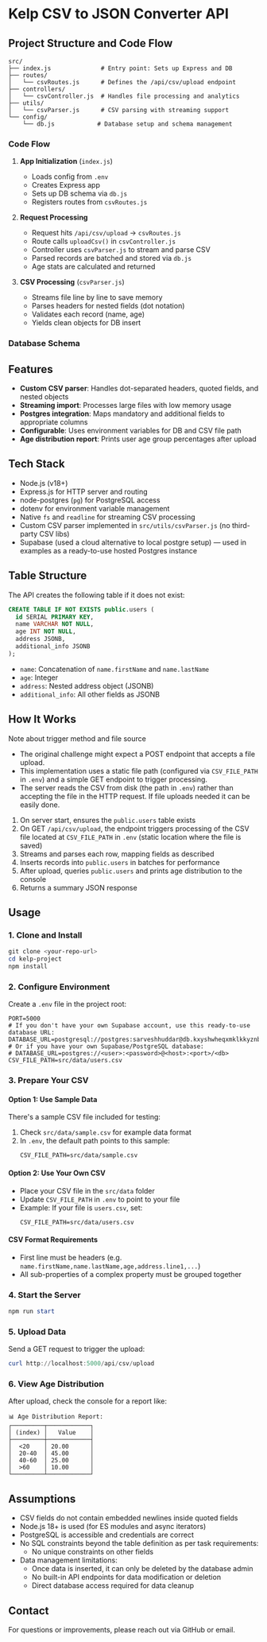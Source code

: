 # Kelp CSV to JSON Converter API

## Project Structure and Code Flow

```
src/
├── index.js              # Entry point: Sets up Express and DB
├── routes/
│   └── csvRoutes.js      # Defines the /api/csv/upload endpoint
├── controllers/
│   └── csvController.js  # Handles file processing and analytics
├── utils/
│   └── csvParser.js      # CSV parsing with streaming support
└── config/
    └── db.js            # Database setup and schema management
```

### Code Flow

1. **App Initialization** (`index.js`)
   - Loads config from `.env`
   - Creates Express app
   - Sets up DB schema via `db.js`
   - Registers routes from `csvRoutes.js`

2. **Request Processing**
   - Request hits `/api/csv/upload` → `csvRoutes.js`
   - Route calls `uploadCsv()` in `csvController.js`
   - Controller uses `csvParser.js` to stream and parse CSV
   - Parsed records are batched and stored via `db.js`
   - Age stats are calculated and returned

3. **CSV Processing** (`csvParser.js`)
   - Streams file line by line to save memory
   - Parses headers for nested fields (dot notation)
   - Validates each record (name, age)
   - Yields clean objects for DB insert

### Database Schema
## Features
- **Custom CSV parser**: Handles dot-separated headers, quoted fields, and nested objects
- **Streaming import**: Processes large files with low memory usage
- **Postgres integration**: Maps mandatory and additional fields to appropriate columns
- **Configurable**: Uses environment variables for DB and CSV file path
- **Age distribution report**: Prints user age group percentages after upload

## Tech Stack
- Node.js (v18+)
- Express.js for HTTP server and routing
- node-postgres (`pg`) for PostgreSQL access
- dotenv for environment variable management
- Native `fs` and `readline` for streaming CSV processing
- Custom CSV parser implemented in `src/utils/csvParser.js` (no third-party CSV libs)
- Supabase (used a cloud alternative to local postgre setup) — used in examples as a ready-to-use hosted Postgres instance

## Table Structure
The API creates the following table if it does not exist:
```sql
CREATE TABLE IF NOT EXISTS public.users (
  id SERIAL PRIMARY KEY,
  name VARCHAR NOT NULL,
  age INT NOT NULL,
  address JSONB,
  additional_info JSONB
);
```
- `name`: Concatenation of `name.firstName` and `name.lastName`
- `age`: Integer
- `address`: Nested address object (JSONB)
- `additional_info`: All other fields as JSONB

## How It Works

Note about trigger method and file source
- The original challenge might expect a POST endpoint that accepts a file upload.
- This implementation uses a static file path (configured via `CSV_FILE_PATH` in `.env`) and a simple GET endpoint to trigger processing.
- The server reads the CSV from disk (the path in `.env`) rather than accepting the file in the HTTP request. If file uploads needed it can be easily done.
1. On server start, ensures the `public.users` table exists
2. On GET `/api/csv/upload`, the endpoint triggers processing of the CSV file located at `CSV_FILE_PATH` in `.env` (static location where the file is saved)
3. Streams and parses each row, mapping fields as described
4. Inserts records into `public.users` in batches for performance
5. After upload, queries `public.users` and prints age distribution to the console
6. Returns a summary JSON response

## Usage
### 1. Clone and Install
```powershell
git clone <your-repo-url>
cd kelp-project
npm install
```

### 2. Configure Environment
Create a `.env` file in the project root:
```
PORT=5000
# If you don't have your own Supabase account, use this ready-to-use database URL:
DATABASE_URL=postgresql://postgres:sarveshhuddar@db.kxyshwheqxmklkkyznbt.supabase.co:5432/postgres
# Or if you have your own Supabase/PostgreSQL database:
# DATABASE_URL=postgres://<user>:<password>@<host>:<port>/<db>
CSV_FILE_PATH=src/data/users.csv
```

### 3. Prepare Your CSV

#### Option 1: Use Sample Data
There's a sample CSV file included for testing:
1. Check `src/data/sample.csv` for example data format
2. In `.env`, the default path points to this sample:
   ```
   CSV_FILE_PATH=src/data/sample.csv
   ```

#### Option 2: Use Your Own CSV
- Place your CSV file in the `src/data` folder
- Update `CSV_FILE_PATH` in `.env` to point to your file
- Example: If your file is `users.csv`, set:
  ```
  CSV_FILE_PATH=src/data/users.csv
  ```

#### CSV Format Requirements
- First line must be headers (e.g. `name.firstName,name.lastName,age,address.line1,...`)
- All sub-properties of a complex property must be grouped together

### 4. Start the Server
```powershell
npm run start
```

### 5. Upload Data
Send a GET request to trigger the upload:
```powershell
curl http://localhost:5000/api/csv/upload
```

### 6. View Age Distribution
After upload, check the console for a report like:
```
📊 Age Distribution Report:
┌─────────┬────────────┐
│ (index) │   Value    │
├─────────┼────────────┤
│  <20    │ 20.00      │
│  20-40  │ 45.00      │
│  40-60  │ 25.00      │
│  >60    │ 10.00      │
└─────────┴────────────┘
```

## Assumptions
- CSV fields do not contain embedded newlines inside quoted fields
- Node.js 18+ is used (for ES modules and async iterators)
- PostgreSQL is accessible and credentials are correct
- No SQL constraints beyond the table definition as per task requirements:
  - No unique constraints on other fields
- Data management limitations:
  - Once data is inserted, it can only be deleted by the database admin
  - No built-in API endpoints for data modification or deletion
  - Direct database access required for data cleanup

## Contact
For questions or improvements, please reach out via GitHub or email.

